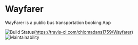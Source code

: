 # Wayfarer
WayFarer is a public bus transportation booking App

![Build Status](https://travis-ci.com/chiomadans1759/Wayfarer.svg?branch=develop)(https://travis-ci.com/chiomadans1759/Wayfarer)  ![Maintainability](https://img.shields.io/npm/l/wayfarer.svg)
